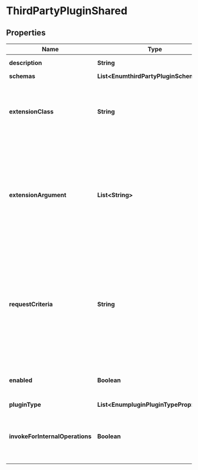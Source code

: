 

# ThirdPartyPluginShared


## Properties

| Name | Type | Description | Notes |
|------------ | ------------- | ------------- | -------------|
|**description** | **String** | A description for this Plugin |  [optional] |
|**schemas** | **List&lt;EnumthirdPartyPluginSchemaUrn&gt;** |  |  |
|**extensionClass** | **String** | The fully-qualified name of the Java class providing the logic for the Third Party Plugin. |  |
|**extensionArgument** | **List&lt;String&gt;** | The set of arguments used to customize the behavior for the Third Party Plugin. Each configuration property should be given in the form &#39;name&#x3D;value&#39;. |  [optional] |
|**requestCriteria** | **String** | Specifies a set of request criteria that may be used to indicate that this Third Party Plugin should only be invoked for operations in which the associated request matches this criteria. |  [optional] |
|**enabled** | **Boolean** | Indicates whether the plug-in is enabled for use. |  |
|**pluginType** | **List&lt;EnumpluginPluginTypeProp&gt;** |  |  |
|**invokeForInternalOperations** | **Boolean** | Indicates whether the plug-in should be invoked for internal operations. |  [optional] |



